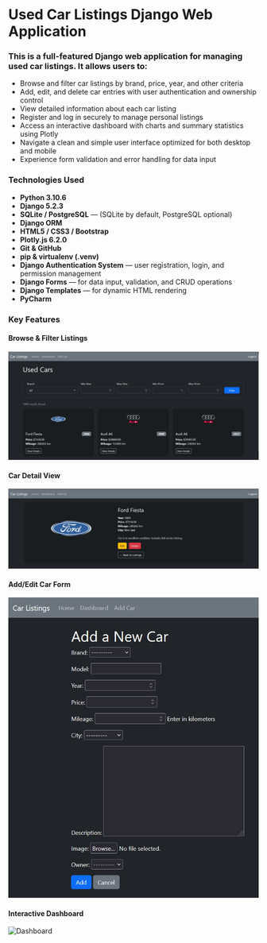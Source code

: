 # Used Car Listings Django Web Application

### This is a full-featured Django web application for managing used car listings. It allows users to:

- Browse and filter car listings by brand, price, year, and other criteria
- Add, edit, and delete car entries with user authentication and ownership control
- View detailed information about each car listing
- Register and log in securely to manage personal listings
- Access an interactive dashboard with charts and summary statistics using Plotly
- Navigate a clean and simple user interface optimized for both desktop and mobile
- Experience form validation and error handling for data input

### Technologies Used

- **Python 3.10.6** 
- **Django 5.2.3** 
- **SQLite / PostgreSQL** — (SQLite by default, PostgreSQL optional)  
- **Django ORM** 
- **HTML5 / CSS3 / Bootstrap**
- **Plotly.js 6.2.0** 
- **Git & GitHub** 
- **pip & virtualenv (.venv)** 
- **Django Authentication System** — user registration, login, and permission management  
- **Django Forms** — for data input, validation, and CRUD operations  
- **Django Templates** — for dynamic HTML rendering  
- **PyCharm** 

### Key Features

#### Browse & Filter Listings  
![Browse Listings](screenshots/Homepage.jpg)

#### Car Detail View  
![Car Detail](screenshots/Carpage.jpg)

#### Add/Edit Car Form  
![Add/Edit Form](screenshots/Add.edit.jpg)

#### Interactive Dashboard  
![Dashboard](screenshots/Dashboard.jgg)
